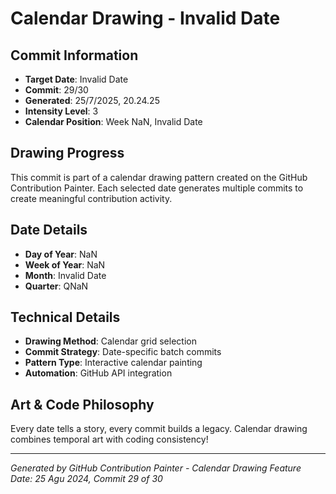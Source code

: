 # Calendar Drawing - Invalid Date

## Commit Information
- **Target Date**: Invalid Date
- **Commit**: 29/30
- **Generated**: 25/7/2025, 20.24.25
- **Intensity Level**: 3
- **Calendar Position**: Week NaN, Invalid Date

## Drawing Progress
This commit is part of a calendar drawing pattern created on the GitHub Contribution Painter.
Each selected date generates multiple commits to create meaningful contribution activity.

## Date Details
- **Day of Year**: NaN
- **Week of Year**: NaN
- **Month**: Invalid Date
- **Quarter**: QNaN

## Technical Details
- **Drawing Method**: Calendar grid selection
- **Commit Strategy**: Date-specific batch commits
- **Pattern Type**: Interactive calendar painting
- **Automation**: GitHub API integration

## Art & Code Philosophy
Every date tells a story, every commit builds a legacy. 
Calendar drawing combines temporal art with coding consistency!

---
*Generated by GitHub Contribution Painter - Calendar Drawing Feature*
*Date: 25 Agu 2024, Commit 29 of 30*